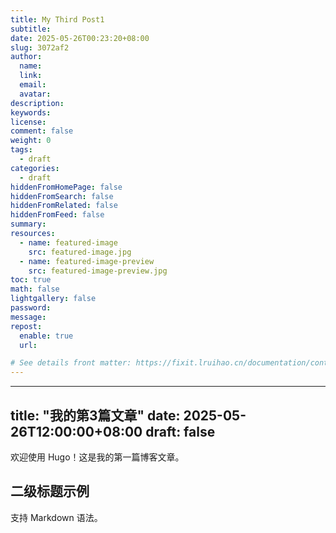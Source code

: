 ```yaml
---
title: My Third Post1
subtitle:
date: 2025-05-26T00:23:20+08:00
slug: 3072af2
author:
  name:
  link:
  email:
  avatar:
description:
keywords:
license:
comment: false
weight: 0
tags:
  - draft
categories:
  - draft
hiddenFromHomePage: false
hiddenFromSearch: false
hiddenFromRelated: false
hiddenFromFeed: false
summary:
resources:
  - name: featured-image
    src: featured-image.jpg
  - name: featured-image-preview
    src: featured-image-preview.jpg
toc: true
math: false
lightgallery: false
password:
message:
repost:
  enable: true
  url:

# See details front matter: https://fixit.lruihao.cn/documentation/content-management/introduction/#front-matter
---
```

---
title: "我的第3篇文章"
date: 2025-05-26T12:00:00+08:00
draft: false
---

欢迎使用 Hugo！这是我的第一篇博客文章。

## 二级标题示例

支持 Markdown 语法。

<!--more-->
